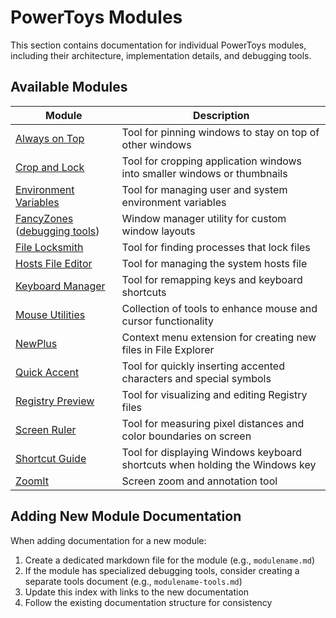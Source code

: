 # PowerToys Modules

This section contains documentation for individual PowerToys modules, including their architecture, implementation details, and debugging tools.

## Available Modules

| Module | Description |
|--------|-------------|
| [Always on Top](alwaysontop.md) | Tool for pinning windows to stay on top of other windows |
| [Crop and Lock](cropandlock.md) | Tool for cropping application windows into smaller windows or thumbnails |
| [Environment Variables](environmentvariables.md) | Tool for managing user and system environment variables |
| [FancyZones](fancyzones.md) ([debugging tools](fancyzones-tools.md)) | Window manager utility for custom window layouts |
| [File Locksmith](filelocksmith.md) | Tool for finding processes that lock files |
| [Hosts File Editor](hostsfileeditor.md) | Tool for managing the system hosts file |
| [Keyboard Manager](keyboardmanager/README.md) | Tool for remapping keys and keyboard shortcuts |
| [Mouse Utilities](mouseutils/readme.md) | Collection of tools to enhance mouse and cursor functionality |
| [NewPlus](newplus.md) | Context menu extension for creating new files in File Explorer |
| [Quick Accent](quickaccent.md) | Tool for quickly inserting accented characters and special symbols |
| [Registry Preview](registrypreview.md) | Tool for visualizing and editing Registry files |
| [Screen Ruler](screenruler.md) | Tool for measuring pixel distances and color boundaries on screen |
| [Shortcut Guide](shortcut_guide.md) | Tool for displaying Windows keyboard shortcuts when holding the Windows key |
| [ZoomIt](zoomit.md) | Screen zoom and annotation tool |

## Adding New Module Documentation

When adding documentation for a new module:

1. Create a dedicated markdown file for the module (e.g., `modulename.md`)
2. If the module has specialized debugging tools, consider creating a separate tools document (e.g., `modulename-tools.md`)
3. Update this index with links to the new documentation
4. Follow the existing documentation structure for consistency
